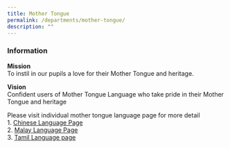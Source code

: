 ```yaml
---
title: Mother Tongue
permalink: /departments/mother-tongue/
description: ""
---
```

### **Information**
**Mission**
<br>To instil in our pupils a love for their Mother Tongue and heritage.

**Vision**
<br>Confident users of Mother Tongue Language who take pride in their Mother Tongue and heritage

Please visit individual mother tongue language page for more detail
<br>1.  [Chinese Language Page](/list-of-mother-tongue-links/chinese-language/)
<br>2.  [Malay Language Page](/list-of-mother-tongue-links/malay-language/)
<br>3.  [Tamil Language page](/list-of-mother-tongue-links/tamil-language-and-programmes/)